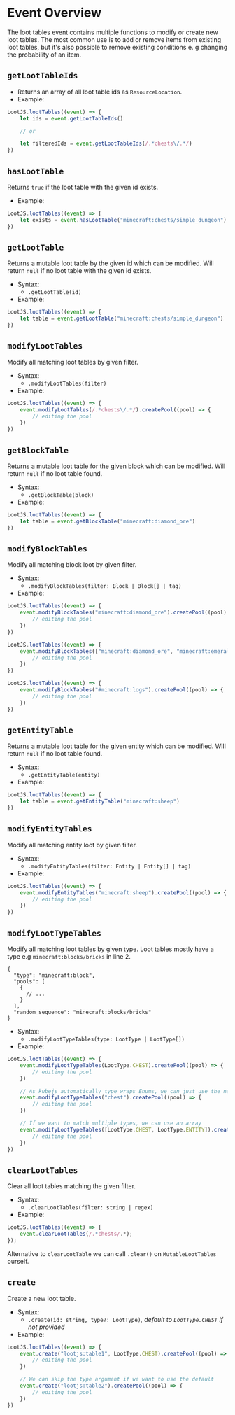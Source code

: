 # Event Overview

The loot tables event contains multiple functions to modify or create new loot tables. The most common use is to add or remove items from existing loot tables, but it's also possible to remove existing conditions e. g changing the probability of an item.

## `getLootTableIds`

-   Returns an array of all loot table ids as `ResourceLocation`.
-   Example:

```js
LootJS.lootTables((event) => {
    let ids = event.getLootTableIds()

    // or

    let filteredIds = event.getLootTableIds(/.*chests\/.*/)
})
```

## `hasLootTable`

Returns `true` if the loot table with the given id exists.

-   Example:

```js
LootJS.lootTables((event) => {
    let exists = event.hasLootTable("minecraft:chests/simple_dungeon")
})
```

## `getLootTable`

Returns a mutable loot table by the given id which can be modified. Will return `null` if no loot table with the given id exists.

-   Syntax:
    -   `.getLootTable(id)`
-   Example:

```js
LootJS.lootTables((event) => {
    let table = event.getLootTable("minecraft:chests/simple_dungeon")
})
```

## `modifyLootTables`

Modify all matching loot tables by given filter.

-   Syntax:
    -   `.modifyLootTables(filter)`
-   Example:

```js
LootJS.lootTables((event) => {
    event.modifyLootTables(/.*chests\/.*/).createPool((pool) => {
        // editing the pool
    })
})
```

## `getBlockTable`

Returns a mutable loot table for the given block which can be modified. Will return `null` if no loot table found.

-   Syntax:
    -   `.getBlockTable(block)`
-   Example:

```js
LootJS.lootTables((event) => {
    let table = event.getBlockTable("minecraft:diamond_ore")
})
```

## `modifyBlockTables`

Modify all matching block loot by given filter.

-   Syntax:
    -   `.modifyBlockTables(filter: Block | Block[] | tag)`
-   Example:

```js
LootJS.lootTables((event) => {
    event.modifyBlockTables("minecraft:diamond_ore").createPool((pool) => {
        // editing the pool
    })
})
```

```js
LootJS.lootTables((event) => {
    event.modifyBlockTables(["minecraft:diamond_ore", "minecraft:emerald_ore"]).createPool((pool) => {
        // editing the pool
    })
})
```

```js
LootJS.lootTables((event) => {
    event.modifyBlockTables("#minecraft:logs").createPool((pool) => {
        // editing the pool
    })
})
```

## `getEntityTable`

Returns a mutable loot table for the given entity which can be modified. Will return `null` if no loot table found.

-   Syntax:
    -   `.getEntityTable(entity)`
-   Example:

```js
LootJS.lootTables((event) => {
    let table = event.getEntityTable("minecraft:sheep")
})
```

## `modifyEntityTables`

Modify all matching entity loot by given filter.

-   Syntax:
    -   `.modifyEntityTables(filter: Entity | Entity[] | tag)`
-   Example:

```js
LootJS.lootTables((event) => {
    event.modifyEntityTables("minecraft:sheep").createPool((pool) => {
        // editing the pool
    })
})
```

## `modifyLootTypeTables`

Modify all matching loot tables by given type. Loot tables mostly have a type e.g `minecraft:blocks/bricks` in line 2.

```json{2}
{
  "type": "minecraft:block",
  "pools": [
    {
      // ...
    }
  ],
  "random_sequence": "minecraft:blocks/bricks"
}
```

-   Syntax:
    -   `.modifyLootTypeTables(type: LootType | LootType[])`
-   Example:

```js
LootJS.lootTables((event) => {
    event.modifyLootTypeTables(LootType.CHEST).createPool((pool) => {
        // editing the pool
    })

    // As kubejs automatically type wraps Enums, we can just use the name of the enum
    event.modifyLootTypeTables("chest").createPool((pool) => {
        // editing the pool
    })

    // If we want to match multiple types, we can use an array
    event.modifyLootTypeTables([LootType.CHEST, LootType.ENTITY]).createPool((pool) => {
        // editing the pool
    })
})
```

## `clearLootTables`

Clear all loot tables matching the given filter.

-   Syntax:
    -   `.clearLootTables(filter: string | regex)`
-   Example:

```js
LootJS.lootTables((event) => {
    event.clearLootTables(/.*chests/.*);
});
```

Alternative to `clearLootTable` we can call `.clear()` on `MutableLootTables` ourself.

## `create`

Create a new loot table.

-   Syntax:
    -   `.create(id: string, type?: LootType)`_, default to `LootType.CHEST` if not provided_
-   Example:

```js
LootJS.lootTables((event) => {
    event.create("lootjs:table1", LootType.CHEST).createPool((pool) => {
        // editing the pool
    })

    // We can skip the type argument if we want to use the default
    event.create("lootjs:table2").createPool((pool) => {
        // editing the pool
    })
})
```

[ResourceLocationFilter]: ./test.md
[LootType]: ./test.md
